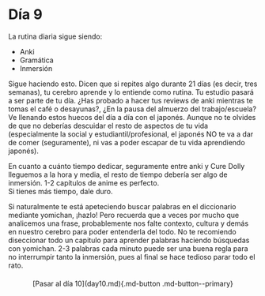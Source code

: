 # Día 9

La rutina diaria sigue siendo:

- Anki
- Gramática
- Inmersión

Sigue haciendo esto. Dicen que si repites algo durante 21 días (es decir, tres semanas), tu cerebro aprende y lo entiende como rutina. Tu estudio pasará a ser parte de tu día. ¿Has probado a hacer tus reviews de anki mientras te tomas el café o desayunas?, ¿En la pausa del almuerzo del trabajo/escuela? Ve llenando estos huecos del día a día con el japonés. Aunque no te olvides de que no deberías descuidar el resto de aspectos de tu vida (especialmente la social y estudiantil/profesional, el japonés NO te va a dar de comer (seguramente), ni vas a poder escapar de tu vida aprendiendo japonés).

En cuanto a cuánto tiempo dedicar, seguramente entre anki y Cure Dolly lleguemos a la hora y media, el resto de tiempo debería ser algo de inmersión. 1-2 capítulos de anime es perfecto.  
Si tienes más tiempo, dale duro.

Si naturalmente te está apeteciendo buscar palabras en el diccionario mediante yomichan, ¡hazlo! Pero recuerda que a veces por mucho que analicemos una frase, probablemente nos falte contexto, cultura y demás en nuestro cerebro para poder entenderla del todo. No te recomiendo diseccionar todo un capitulo para aprender palabras haciendo búsquedas con yomichan. 2-3 palabras cada minuto puede ser una buena regla para no interrumpir tanto la inmersión, pues al final se hace tedioso parar todo el rato.

<div style="margin-top: 20px;width:full;display:flex;justify-content:center;" markdown="1">
  [Pasar al día 10](day10.md){.md-button .md-button--primary}
</div>